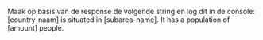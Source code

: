 Maak op basis van de response de volgende string en log dit in de console: [country-naam] 
is situated in [subarea-name]. It has a population of [amount] people.